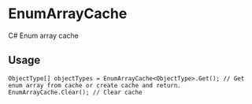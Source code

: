 # EnumArrayCache
C# Enum array cache

## Usage

```
ObjectType[] objectTypes = EnumArrayCache<ObjectType>.Get(); // Get enum array from cache or create cache and return.
EnumArrayCache.Clear(); // Clear cache
```
